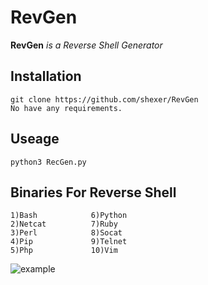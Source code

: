 # RevGen
**RevGen** _is a Reverse Shell Generator_

## Installation
```
git clone https://github.com/shexer/RevGen
No have any requirements.
```
## Useage
```
python3 RecGen.py
```
## Binaries For Reverse Shell
```
1)Bash            6)Python
2)Netcat          7)Ruby
3)Perl            8)Socat
4)Pip             9)Telnet
5)Php             10)Vim
```
![example](https://raw.githubusercontent.com/shexer/RevGen/main/1.PNG)
